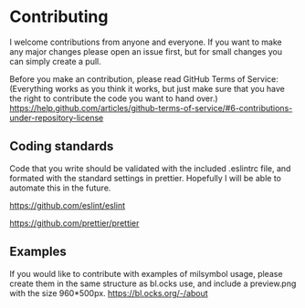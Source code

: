 # Contributing

I welcome contributions from anyone and everyone. If you want to make any major changes please open an issue first, but for small changes you can simply create a pull. 

Before you make an contribution, please read GitHub Terms of Service: (Everything works as you think it works, but just make sure that you have the right to contribute the code you want to hand over.)
https://help.github.com/articles/github-terms-of-service/#6-contributions-under-repository-license

## Coding standards

Code that you write should be validated with the included .eslintrc file, and formated with the standard settings in prettier. Hopefully I will be able to automate this in the future.

https://github.com/eslint/eslint

https://github.com/prettier/prettier

## Examples

If you would like to contribute with examples of milsymbol usage, please create them in the same structure as bl.ocks use, and include a preview.png with the size 960*500px. https://bl.ocks.org/-/about 
